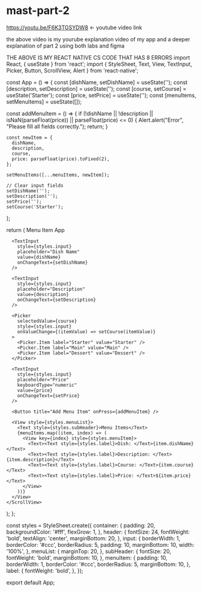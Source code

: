 # mast-part-2


https://youtu.be/F6K3TGSYDW8 <- youtube video link


the above video is my yourube explanation video of my app and a deeper explanation of part 2 using both labs and figma

THE ABOVE IS MY REACT NATIVE CS CODE THAT HAS 8 ERRORS
import React, { useState } from 'react';
import { StyleSheet, Text, View, TextInput, Picker, Button, ScrollView, Alert } from 'react-native';

const App = () => {
  const [dishName, setDishName] = useState('');
  const [description, setDescription] = useState('');
  const [course, setCourse] = useState('Starter');
  const [price, setPrice] = useState('');
  const [menuItems, setMenuItems] = useState([]);

  const addMenuItem = () => {
    if (!dishName || !description || isNaN(parseFloat(price)) || parseFloat(price) <= 0) {
      Alert.alert("Error", "Please fill all fields correctly.");
      return;
    }

    const newItem = {
      dishName,
      description,
      course,
      price: parseFloat(price).toFixed(2),
    };

    setMenuItems([...menuItems, newItem]);

    // Clear input fields
    setDishName('');
    setDescription('');
    setPrice('');
    setCourse('Starter');
  };

  return (
    <ScrollView contentContainerStyle={styles.container}>
      <Text style={styles.header}>Menu Item App</Text>
      
      <TextInput
        style={styles.input}
        placeholder="Dish Name"
        value={dishName}
        onChangeText={setDishName}
      />
      
      <TextInput
        style={styles.input}
        placeholder="Description"
        value={description}
        onChangeText={setDescription}
      />
      
      <Picker
        selectedValue={course}
        style={styles.input}
        onValueChange={(itemValue) => setCourse(itemValue)}
      >
        <Picker.Item label="Starter" value="Starter" />
        <Picker.Item label="Main" value="Main" />
        <Picker.Item label="Dessert" value="Dessert" />
      </Picker>
      
      <TextInput
        style={styles.input}
        placeholder="Price"
        keyboardType="numeric"
        value={price}
        onChangeText={setPrice}
      />
      
      <Button title="Add Menu Item" onPress={addMenuItem} />

      <View style={styles.menuList}>
        <Text style={styles.subHeader}>Menu Items</Text>
        {menuItems.map((item, index) => (
          <View key={index} style={styles.menuItem}>
            <Text><Text style={styles.label}>Dish: </Text>{item.dishName}</Text>
            <Text><Text style={styles.label}>Description: </Text>{item.description}</Text>
            <Text><Text style={styles.label}>Course: </Text>{item.course}</Text>
            <Text><Text style={styles.label}>Price: </Text>${item.price}</Text>
          </View>
        ))}
      </View>
    </ScrollView>
  );
};

const styles = StyleSheet.create({
  container: {
    padding: 20,
    backgroundColor: '#fff',
    flexGrow: 1,
  },
  header: {
    fontSize: 24,
    fontWeight: 'bold',
    textAlign: 'center',
    marginBottom: 20,
  },
  input: {
    borderWidth: 1,
    borderColor: '#ccc',
    borderRadius: 5,
    padding: 10,
    marginBottom: 10,
    width: '100%',
  },
  menuList: {
    marginTop: 20,
  },
  subHeader: {
    fontSize: 20,
    fontWeight: 'bold',
    marginBottom: 10,
  },
  menuItem: {
    padding: 10,
    borderWidth: 1,
    borderColor: '#ccc',
    borderRadius: 5,
    marginBottom: 10,
  },
  label: {
    fontWeight: 'bold',
  },
});

export default App;

